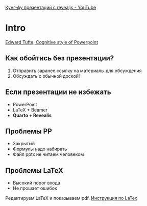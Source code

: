 [Кунг-фу презентаций с revealjs - YouTube](https://www.youtube.com/watch?v=jJdpDWRTm1E)

# Intro
[Edward Tufte, Cognitive style of Powerpoint](https://www.inf.ed.ac.uk/teaching/courses/pi/2016_2017/phil/tufte-powerpoint.pdf)

## Как обойтись без презентации?
1. Отправить заранее ссылку на материалы для обсуждения
2. Обсуждать с обычной доской!

## Если презентации не избежать
- PowerPoint
- LaTeX + Beamer
- **Quarto + Revealis**

## Проблемы PP
- Закрытый
- Формулы надо набирать
- Файл pptx не читаем человеком

## Проблемы LaTeX
- Высокий порог входа
- Не прошает ошибок

Редактируем LaTeX и показываем pdf. [Инструкция по LaTex](https://www.overleaf.com/learn/latex/Learn_LaTeX_in_30_minutes)

